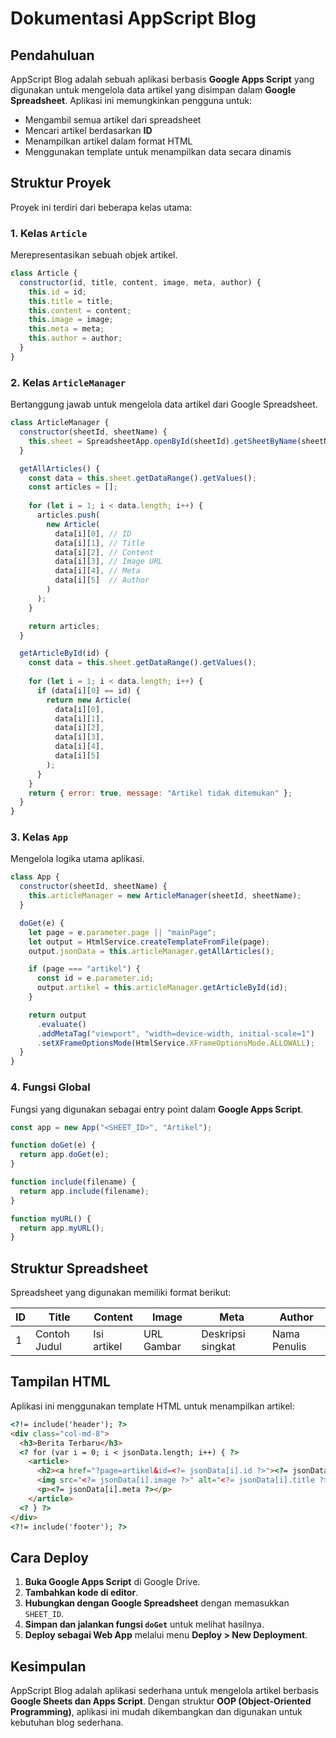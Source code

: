# Dokumentasi AppScript Blog

## Pendahuluan
AppScript Blog adalah sebuah aplikasi berbasis **Google Apps Script** yang digunakan untuk mengelola data artikel yang disimpan dalam **Google Spreadsheet**. Aplikasi ini memungkinkan pengguna untuk:
- Mengambil semua artikel dari spreadsheet
- Mencari artikel berdasarkan **ID**
- Menampilkan artikel dalam format HTML
- Menggunakan template untuk menampilkan data secara dinamis

## Struktur Proyek
Proyek ini terdiri dari beberapa kelas utama:

### 1. Kelas `Article`
Merepresentasikan sebuah objek artikel.
```javascript
class Article {
  constructor(id, title, content, image, meta, author) {
    this.id = id;
    this.title = title;
    this.content = content;
    this.image = image;
    this.meta = meta;
    this.author = author;
  }
}
```

### 2. Kelas `ArticleManager`
Bertanggung jawab untuk mengelola data artikel dari Google Spreadsheet.

```javascript
class ArticleManager {
  constructor(sheetId, sheetName) {
    this.sheet = SpreadsheetApp.openById(sheetId).getSheetByName(sheetName);
  }

  getAllArticles() {
    const data = this.sheet.getDataRange().getValues();
    const articles = [];
    
    for (let i = 1; i < data.length; i++) {
      articles.push(
        new Article(
          data[i][0], // ID
          data[i][1], // Title
          data[i][2], // Content
          data[i][3], // Image URL
          data[i][4], // Meta
          data[i][5]  // Author
        )
      );
    }

    return articles;
  }

  getArticleById(id) {
    const data = this.sheet.getDataRange().getValues();
    
    for (let i = 1; i < data.length; i++) {
      if (data[i][0] == id) {
        return new Article(
          data[i][0],
          data[i][1],
          data[i][2],
          data[i][3],
          data[i][4],
          data[i][5]
        );
      }
    }
    return { error: true, message: "Artikel tidak ditemukan" };
  }
}
```

### 3. Kelas `App`
Mengelola logika utama aplikasi.
```javascript
class App {
  constructor(sheetId, sheetName) {
    this.articleManager = new ArticleManager(sheetId, sheetName);
  }

  doGet(e) {
    let page = e.parameter.page || "mainPage";
    let output = HtmlService.createTemplateFromFile(page);
    output.jsonData = this.articleManager.getAllArticles();

    if (page === "artikel") {
      const id = e.parameter.id;
      output.artikel = this.articleManager.getArticleById(id);
    }

    return output
      .evaluate()
      .addMetaTag("viewport", "width=device-width, initial-scale=1")
      .setXFrameOptionsMode(HtmlService.XFrameOptionsMode.ALLOWALL);
  }
}
```

### 4. Fungsi Global
Fungsi yang digunakan sebagai entry point dalam **Google Apps Script**.
```javascript
const app = new App("<SHEET_ID>", "Artikel");

function doGet(e) {
  return app.doGet(e);
}

function include(filename) {
  return app.include(filename);
}

function myURL() {
  return app.myURL();
}
```

## Struktur Spreadsheet
Spreadsheet yang digunakan memiliki format berikut:

| ID | Title | Content | Image | Meta | Author |
|----|-------|---------|-------|------|--------|
| 1  | Contoh Judul | <div>Isi artikel</div> | URL Gambar | Deskripsi singkat | Nama Penulis |

## Tampilan HTML
Aplikasi ini menggunakan template HTML untuk menampilkan artikel:
```html
<?!= include('header'); ?>
<div class="col-md-8">
  <h3>Berita Terbaru</h3>
  <? for (var i = 0; i < jsonData.length; i++) { ?>
    <article>
      <h2><a href="?page=artikel&id=<?= jsonData[i].id ?>"><?= jsonData[i].title ?></a></h2>
      <img src="<?= jsonData[i].image ?>" alt="<?= jsonData[i].title ?>">
      <p><?= jsonData[i].meta ?></p>
    </article>
  <? } ?>
</div>
<?!= include('footer'); ?>
```

## Cara Deploy
1. **Buka Google Apps Script** di Google Drive.
2. **Tambahkan kode di editor**.
3. **Hubungkan dengan Google Spreadsheet** dengan memasukkan `SHEET_ID`.
4. **Simpan dan jalankan fungsi `doGet`** untuk melihat hasilnya.
5. **Deploy sebagai Web App** melalui menu **Deploy > New Deployment**.

## Kesimpulan
AppScript Blog adalah aplikasi sederhana untuk mengelola artikel berbasis **Google Sheets dan Apps Script**. Dengan struktur **OOP (Object-Oriented Programming)**, aplikasi ini mudah dikembangkan dan digunakan untuk kebutuhan blog sederhana.
